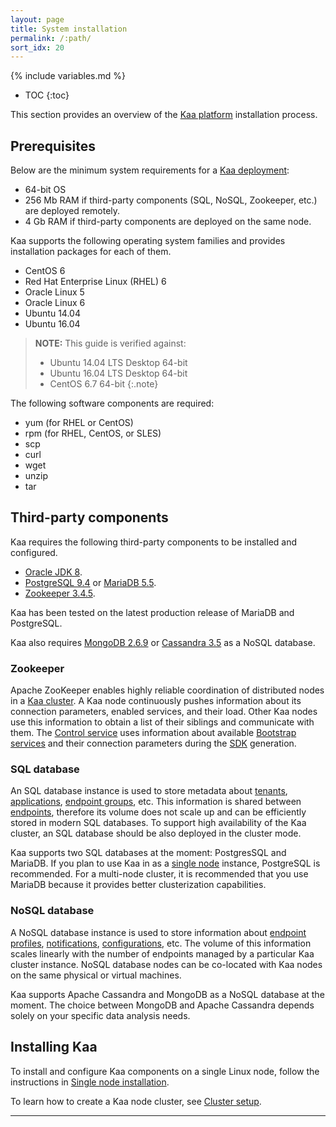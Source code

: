 ```yaml
---
layout: page
title: System installation
permalink: /:path/
sort_idx: 20
---
```


{% include variables.md %}

* TOC
{:toc}

This section provides an overview of the [Kaa platform]({{root_url}}Glossary/#kaa-platform) installation process.

## Prerequisites

Below are the minimum system requirements for a [Kaa deployment]({{root_url}}Glossary/#kaa-instance-kaa-deployment):

   * 64-bit OS
   * 256 Mb RAM if third-party components (SQL, NoSQL, Zookeeper, etc.) are deployed remotely.
   * 4 Gb RAM if third-party components are deployed on the same node.

Kaa supports the following operating system families and provides installation packages for each of them.

   * CentOS 6
   * Red Hat Enterprise Linux (RHEL) 6
   * Oracle Linux 5
   * Oracle Linux 6
   * Ubuntu 14.04
   * Ubuntu 16.04

>**NOTE:** This guide is verified against:
>
> * Ubuntu 14.04 LTS Desktop 64-bit
> * Ubuntu 16.04 LTS Desktop 64-bit
> * CentOS 6.7 64-bit
{:.note}

The following software components are required:

   * yum (for RHEL or CentOS)
   * rpm (for RHEL, CentOS, or SLES)
   * scp
   * curl
   * wget
   * unzip
   * tar

## Third-party components

Kaa requires the following third-party components to be installed and configured.

* [Oracle JDK 8](http://www.oracle.com/technetwork/java/javase/downloads/index.html).
* [PostgreSQL 9.4](http://www.postgresql.org/download/) or [MariaDB 5.5](https://mariadb.org/download/).
* [Zookeeper 3.4.5](http://zookeeper.apache.org/doc/r3.4.5/).

Kaa has been tested on the latest production release of MariaDB and PostgreSQL.

Kaa also requires [MongoDB 2.6.9](http://www.mongodb.org/downloads) or [Cassandra 3.5](http://cassandra.apache.org/download/) as a NoSQL database.

### Zookeeper

Apache ZooKeeper enables highly reliable coordination of distributed nodes in a [Kaa cluster]({{root_url}}Glossary/#kaa-cluster).
A Kaa node continuously pushes information about its connection parameters, enabled services, and their load.
Other Kaa nodes use this information to obtain a list of their siblings and communicate with them.
The [Control service]({{root_url}}Glossary/#control-service) uses information about available [Bootstrap services]({{root_url}}Glossary/#bootstrap-service) and their connection parameters during the [SDK]({{root_url}}Glossary/#endpoint-sdk) generation.

### SQL database

An SQL database instance is used to store metadata about [tenants]({{root_url}}Glossary/#tenant), [applications]({{root_url}}Glossary/#kaa-application), [endpoint groups]({{root_url}}Glossary/#endpoint-group), etc.
This information is shared between [endpoints]({{root_url}}Glossary/#endpoint-ep), therefore its volume does not scale up and can be efficiently stored in modern SQL databases.
To support high availability of the Kaa cluster, an SQL database should be also deployed in the cluster mode.

Kaa supports two SQL databases at the moment: PostgresSQL and MariaDB.
If you plan to use Kaa in as a [single node]({{root_url}}Administration-guide/System-installation/Single-node-installation/) instance, PostgreSQL is recommended.
For a multi-node cluster, it is recommended that you use MariaDB because it provides better clusterization capabilities.

### NoSQL database

A NoSQL database instance is used to store information about [endpoint profiles]({{root_url}}Glossary/#endpoint-profile), [notifications]({{root_url}}Programming-guide/Key-platform-features/Notifications/), [configurations]({{root_url}}Programming-guide/Key-platform-features/Configuration-management/), etc.
The volume of this information scales linearly with the number of endpoints managed by a particular Kaa cluster instance.
NoSQL database nodes can be co-located with Kaa nodes on the same physical or virtual machines.

Kaa supports Apache Cassandra and MongoDB as a NoSQL database at the moment.
The choice between MongoDB and Apache Cassandra depends solely on your specific data analysis needs.

## Installing Kaa

To install and configure Kaa components on a single Linux node, follow the instructions in [Single node installation]({{root_url}}Administration-guide/System-installation/Single-node-installation/).

To learn how to create a Kaa node cluster, see [Cluster setup](Administration-guide/System-installation/Cluster-setup/).

---
